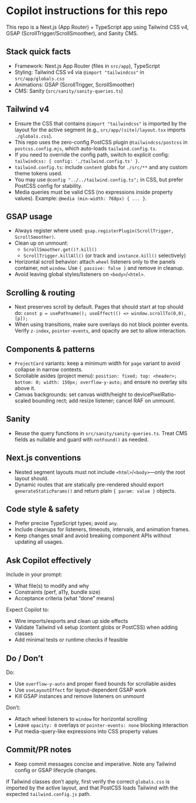 # Copilot instructions for this repo

This repo is a Next.js (App Router) + TypeScript app using Tailwind CSS v4, GSAP (ScrollTrigger/ScrollSmoother), and Sanity CMS.

## Stack quick facts

- Framework: Next.js App Router (files in `src/app`), TypeScript
- Styling: Tailwind CSS v4 via `@import "tailwindcss"` in `src/app/globals.css`
- Animations: GSAP (ScrollTrigger, ScrollSmoother)
- CMS: Sanity (`src/sanity/sanity-queries.ts`)

## Tailwind v4

- Ensure the CSS that contains `@import "tailwindcss"` is imported by the layout for the active segment (e.g., `src/app/(site)/layout.tsx` imports `./globals.css`).
- This repo uses the zero-config PostCSS plugin `@tailwindcss/postcss` in `postcss.config.mjs`, which auto-loads `tailwind.config.ts`.
- If you need to override the config path, switch to explicit config: `tailwindcss: { config: './tailwind.config.ts' }`.
- `tailwind.config.ts`: include `content` globs for `./src/**` and any custom theme tokens used.
- You may use `@config "../../tailwind.config.ts";` in CSS, but prefer PostCSS config for stability.
- Media queries must be valid CSS (no expressions inside property values). Example: `@media (min-width: 768px) { ... }`.

## GSAP usage

- Always register where used: `gsap.registerPlugin(ScrollTrigger, ScrollSmoother)`.
- Clean up on unmount:
   - `ScrollSmoother.get()?.kill()`
   - `ScrollTrigger.killAll()` (or track and `instance.kill()` selectively)
- Horizontal scroll behavior: attach `wheel` listeners only to the panels container, not `window`. Use `{ passive: false }` and remove in cleanup.
- Avoid leaving global styles/listeners on `<body>`/`<html>`.

## Scrolling & routing

- Next preserves scroll by default. Pages that should start at top should do: `const p = usePathname(); useEffect(() => window.scrollTo(0,0), [p]);`
- When using transitions, make sure overlays do not block pointer events. Verify `z-index`, `pointer-events`, and opacity are set to allow interaction.

## Components & patterns

- `ProjectCard` variants: keep a minimum width for `page` variant to avoid collapse in narrow contexts.
- Scrollable asides (project menu): `position: fixed; top: <header>; bottom: 0; width: 150px; overflow-y-auto;` and ensure no overlay sits above it.
- Canvas backgrounds: set canvas width/height to devicePixelRatio-scaled bounding rect; add resize listener; cancel RAF on unmount.

## Sanity

- Reuse the query functions in `src/sanity/sanity-queries.ts`. Treat CMS fields as nullable and guard with `notFound()` as needed.

## Next.js conventions

- Nested segment layouts must not include `<html>`/`<body>`—only the root layout should.
- Dynamic routes that are statically pre-rendered should export `generateStaticParams()` and return plain `{ param: value }` objects.

## Code style & safety

- Prefer precise TypeScript types; avoid `any`.
- Include cleanups for listeners, timeouts, intervals, and animation frames.
- Keep changes small and avoid breaking component APIs without updating all usages.

## Ask Copilot effectively

Include in your prompt:

- What file(s) to modify and why
- Constraints (perf, a11y, bundle size)
- Acceptance criteria (what “done” means)

Expect Copilot to:

- Wire imports/exports and clean up side effects
- Validate Tailwind v4 setup (content globs or PostCSS) when adding classes
- Add minimal tests or runtime checks if feasible

## Do / Don’t

Do:

- Use `overflow-y-auto` and proper fixed bounds for scrollable asides
- Use `useLayoutEffect` for layout-dependent GSAP work
- Kill GSAP instances and remove listeners on unmount

Don’t:

- Attach wheel listeners to `window` for horizontal scrolling
- Leave `opacity: 0` overlays or `pointer-events: none` blocking interaction
- Put media-query-like expressions into CSS property values

## Commit/PR notes

- Keep commit messages concise and imperative. Note any Tailwind config or GSAP lifecycle changes.

If Tailwind classes don’t apply, first verify the correct `globals.css` is imported by the active layout, and that PostCSS loads Tailwind with the expected `tailwind.config.js` path.
